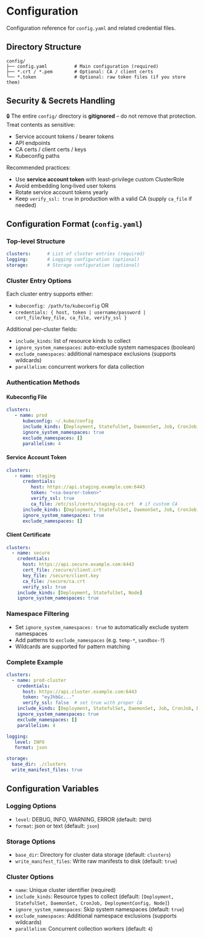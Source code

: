 # Configuration

Configuration reference for `config.yaml` and related credential files.

## Directory Structure
```
config/
├── config.yaml          # Main configuration (required)
├── *.crt / *.pem        # Optional: CA / client certs
└── *.token              # Optional: raw token files (if you store them)
```

## Security & Secrets Handling
🔒 The entire `config/` directory is **gitignored** – do not remove that protection. Treat contents as sensitive:
* Service account tokens / bearer tokens
* API endpoints
* CA certs / client certs / keys
* Kubeconfig paths

Recommended practices:
* Use **service account token** with least-privilege custom ClusterRole
* Avoid embedding long‑lived user tokens
* Rotate service account tokens yearly
* Keep `verify_ssl: true` in production with a valid CA (supply `ca_file` if needed)

## Configuration Format (`config.yaml`)

### Top-level Structure
```yaml
clusters:      # List of cluster entries (required)
logging:       # Logging configuration (optional)
storage:       # Storage configuration (optional)
```

### Cluster Entry Options

Each cluster entry supports either:
* `kubeconfig: /path/to/kubeconfig`
OR
* `credentials: { host, token | username/password | cert_file/key_file, ca_file, verify_ssl }`

Additional per-cluster fields:
* `include_kinds`: list of resource kinds to collect
* `ignore_system_namespaces`: auto-exclude system namespaces (boolean)
* `exclude_namespaces`: additional namespace exclusions (supports wildcards)
* `parallelism`: concurrent workers for data collection

### Authentication Methods

#### Kubeconfig File
```yaml
clusters:
   - name: prod
      kubeconfig: ~/.kube/config
      include_kinds: [Deployment, StatefulSet, DaemonSet, Job, CronJob, DeploymentConfig, Node]
      ignore_system_namespaces: true
      exclude_namespaces: []
      parallelism: 4
```

#### Service Account Token
```yaml
clusters:
   - name: staging
      credentials:
         host: https://api.staging.example.com:6443
         token: "<sa-bearer-token>"
         verify_ssl: true
         ca_file: /etc/ssl/certs/staging-ca.crt  # if custom CA
      include_kinds: [Deployment, StatefulSet, DaemonSet, Job, CronJob, DeploymentConfig, Node]
      ignore_system_namespaces: true
      exclude_namespaces: []
```

#### Client Certificate
```yaml
clusters:
  - name: secure
    credentials:
      host: https://api.secure.example.com:6443
      cert_file: /secure/client.crt
      key_file: /secure/client.key
      ca_file: /secure/ca.crt
      verify_ssl: true
    include_kinds: [Deployment, StatefulSet, Node]
    ignore_system_namespaces: true
```

### Namespace Filtering
* Set `ignore_system_namespaces: true` to automatically exclude system namespaces
* Add patterns to `exclude_namespaces` (e.g. `temp-*`, `sandbox-?`)
* Wildcards are supported for pattern matching

### Complete Example
```yaml
clusters:
  - name: prod-cluster
    credentials:
      host: https://api.cluster.example.com:6443
      token: "eyJhbGc..."
      verify_ssl: false  # set true with proper CA
    include_kinds: [Deployment, StatefulSet, DaemonSet, Job, CronJob, DeploymentConfig, Node]
    ignore_system_namespaces: true
    exclude_namespaces: []
    parallelism: 4

logging:
   level: INFO
   format: json

storage:
  base_dir: ./clusters
  write_manifest_files: true
```

## Configuration Variables

### Logging Options
- `level`: DEBUG, INFO, WARNING, ERROR (default: `INFO`)
- `format`: json or text (default: `json`)

### Storage Options
- `base_dir`: Directory for cluster data storage (default: `clusters`)
- `write_manifest_files`: Write raw manifests to disk (default: `true`)

### Cluster Options
- `name`: Unique cluster identifier (required)
- `include_kinds`: Resource types to collect (default: `[Deployment, StatefulSet, DaemonSet, CronJob, DeploymentConfig, Node]`)
- `ignore_system_namespaces`: Skip system namespaces (default: `true`)
- `exclude_namespaces`: Additional namespace exclusions (supports wildcards)
- `parallelism`: Concurrent collection workers (default: `4`)
